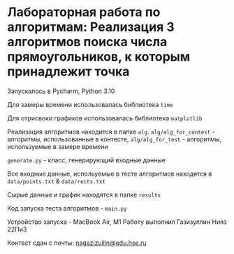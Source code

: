 # Лабораторная работа по алгоритмам: Реализация 3 алгоритмов поиска числа прямоугольников, к которым принадлежит точка

Запускалось в Pycharm, Python 3.10

Для замеры времени использовалась библиотека `time`

Для отрисвоки графиков использовалась библиотека `matplotlib`

Реализация алгоритмов находится в папке `alg`. `alg/alg_for_contest` - алгоритмы, использованные в контесте, `alg/alg_for_test` - алгоритмы, используемые в замере времени

`generate.py` - класс, генерирующий входные данные

Все входные данные, испольуемые в тесте алгоритмов находятся в `data/points.txt` & `data/rects.txt`

Сырые данные и график находятся в папке `results`

Код запуска теста алгоритмов - `main.py`

Устройство запуска - MacBook Air, M1 Работу выполнил Газизуллин Нияз 22Пи3

Контест сдан с почты: nagazizullin@edu.hse.ru
